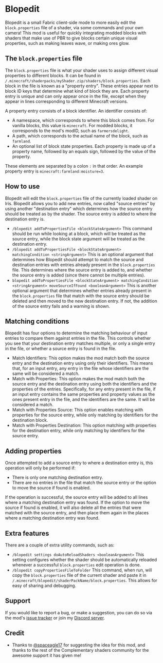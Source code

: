 # Blopedit

Blopedit is a small Fabric client-side mode to more easily edit the `block.properties` file of a shader, via some commands and your own camera!
This mod is useful for quickly integrating modded blocks with shaders that make use of PBR to give blocks certain unique visual properties, such as making leaves wave, or making ores glow.

## The `block.properties` file

The `block.properties` file is what your shader uses to assign different visual properties to different blocks. It can be found in `/.minecraft/shaderpacks/myShader.zip/shaders/block.properties`. Each block in the file is known as a "property entry". These entries appear next to block ID keys that determine what kind of block they are.
Each property entry is unique and can only appear once in the file, except when they appear in lines corresponding to different Minecraft versions.

A property entry consists of a block identifier. An identifier consists of:
- A namespace, which corresponds to where this block comes from. For vanilla blocks, this value is `minecraft`. For modded blocks, it corresponds to the mod's modID, such as `farmersdelight`.
- A path, which corresponds to the actual name of the block, such as `farmland`.
- An optional list of block state properties. Each property is made up of a property name, followed by an equals sign, followed by the value of the property.

These elements are separated by a colon `:` in that order. An example property entry is `minecraft:farmland:moisture=3`.

## How to use 

Blopedit will edit the `block.properties` file of the currently loaded shader on Iris. Blopedit allows you to add new entries, now called "source entries" by using another "destination entry" which determines how the source entry should be treated as by the shader.
The source entry is added to where the destination entry is. 

- `/blopedit addToPropertiesFile <blockStateArgument>` This command should be run while looking at a block, which will be treated as the source entry, while the block state argument will be treated as the destination entry. 
- `/blopedit addToPropertiesFile <blockStateArgument> matchingCondition <stringArgument>` This is an optional argument that determines how Blopedit should attempt to match the source and destination entries with entries already present in the `block.properties` file. This determines where the source entry is added to, and whether the source entry is added (since there cannot be multiple entries).
- `blopedit addToPropertiesFile <blockStateArgument> matchingCondition <stringArgument> moveSourceIfFound <booleanArgument>` This is another optional argument that determines whether entries already present in the `block.properties` file that match with the source entry should be deleted and then moved to the new destination entry. If not, the addition of the source entry fails and a warning is shown.

## Matching conditions

Blopedit has four options to determine the matching behaviour of input entries to compare them against entries in the file. This controls whether you see that your destination entry matches multiple, or only a single entry in the file, or whether a source entry is found in the file.

- Match Identifiers: This option makes the mod match both the source entry and the destination entry using only their identifiers. This means that, for an input entry, any entry in the file whose identifiers are the same will be considered a match.
- Match with Properties: This option makes the mod match both the source entry and the destination entry using both the identifiers and the properties of the entries. Specifically, for any entry present in the file, if an input entry contains the same properties and property values as the ones present entry in the file, and the identifiers are the same. It will be considered a match. 
- Match with Properties Source: This option enables matching with properties for the source entry, while only matching by identifiers for the destination block.
- Match with Properties Destination: This option matching with properties for the destination entry, while only matching by identifiers for the source entry.

## Adding properties

Once attempted to add a source entry to where a destination entry is, this operation will only be performed if:

- There is only one matching destination entry.
- There are no entries in the file that match the source entry or the option to move the source if found is enabled.

If the operation is successful, the source entry will be added to all lines where a matching destination entry was found. If the option to move the source if found is enabled, it will also delete all the entries that were matched with the source entry, and then place them again in the places where a matching destination entry was found.

## Extra features

There are a couple of extra utility commands, such as:

- `/blopedit settings doAutoReloadShaders <booleanArgument>` This setting configures whether the shader should be automatically reloaded whenever a successful `block.properties` edit operation is done.
- `/blopedit copyPropertiesFileToFolder` This command, when run, will copy the `block.properties` file of the current shader and paste it in `/.minecraft/blopedit/shaderPackName/block.properties`. This allows for easy of sharing and debugging.

## Support

If you would like to report a bug, or make a suggestion, you can do so via the mod's [issue tracker](https://github.com/ArkoSammy12/blopedit/issues) or join my [Discord server](https://discord.gg/wScNgcvJ3y). 

## Credit

- Thanks to [@spaceagle17](https://github.com/SpacEagle17) for suggesting the idea for this mod, and thanks to the rest of the Complementary shaders community for the awesome support it has given me!